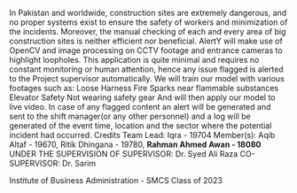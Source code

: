 In Pakistan and worldwide, construction sites are extremely dangerous, and no proper systems exist to ensure the safety of workers and minimization of the incidents. Moreover, the manual checking of each and every area of big construction sites is neither efficient nor beneficial.
AlertY will make use of OpenCV and image processing on CCTV footage and entrance cameras to highlight loopholes. This application is quite minimal and requires no constant monitoring or human attention, hence any issue flagged is alerted to the Project supervisor automatically.
We will train our model with various footages such as:
Loose Harness
Fire Sparks near flammable substances
Elevator Safety
Not wearing safety gear
And will then apply our model to live video. In case of any flagged content an alert will be generated and sent to the shift manager(or any other personnel) and a log will be generated of the event time, location and the sector where the potential incident had occurred.
Credits 
Team Lead: Iqra - 19704
Member(s): Aqib Altaf - 19670, Ritik Dhingana - 19780, **Rahman Ahmed Awan - 18080**
UNDER THE SUPERVISION OF
SUPERVISOR: Dr. Syed Ali Raza
CO-SUPERVISOR: Dr. Sarim

Institute of Business Administration - SMCS
Class of 2023
